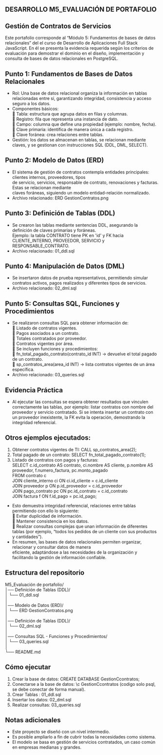## DESARROLLO M5_EVALUACIÓN DE PORTAFOLIO
## Gestión de Contratos de Servicios

Este portafolio corresponde al “Módulo 5: Fundamentos de bases de datos relacionales” del el curso de Desarrollo de Aplicaciones Full Stack  JavaScript. En él se presenta la evidencia requerida según los criterios de evaluación para demostrar el dominio en el diseño, implementación
y consulta de bases de datos relacionales en PostgreSQL.

## Punto 1: Fundamentos de Bases de Datos Relacionales
- Rol: Una base de datos relacional organiza la información en tablas relacionadas entre sí, garantizando
  integridad, consistencia y acceso
  seguro a los datos.
- Componentes básicos:  
    Tabla: estructura que agrupa datos en filas y columnas.  
    Registro: fila que representa una instancia de dato.  
    Campo: columna que define una propiedad (ejemplo: nombre, fecha).  
    Clave primaria: identifica de manera única a cada registro.  
    Clave foránea: crea relaciones entre tablas.  
- Gestión: los datos se almacenan en tablas, se relacionan mediante claves, y se gestionan con instrucciones 
  SQL (DDL, DML, SELECT).

## Punto 2: Modelo de Datos (ERD)
- El sistema de gestión de contratos contempla entidades principales: clientes internos, proveedores, tipos   
  de servicio, servicios, responsable de contrato, renovaciones y facturas. Estas se relacionan mediante   
  claves foráneas, siguiendo un modelo entidad-relación normalizado.  
- Archivo relacionado: ERD GestionContratos.png

## Punto 3: Definición de Tablas (DDL)
- Se crearon las tablas mediante sentencias DDL, asegurando la definición de claves primarias y foráneas.  
  Ejemplo: la tabla CONTRATO tiene PK en 'id' y FK hacia CLIENTE_INTERNO, PROVEEDOR, SERVICIO y RESPONSABLE_CONTRATO.  
- Archivo relacionado: 01_ddl.sql

## Punto 4: Manipulación de Datos (DML)
- Se insertaron datos de prueba representativos, permitiendo simular contratos activos, pagos realizados y diferentes tipos de servicios.
- Archivo relacionado: 02_dml.sql

## Punto 5: Consultas SQL, Funciones y Procedimientos
- Se realizaron consultas SQL para obtener información de:  
    Listado de contratos vigentes.  
    Pagos asociados a un contrato.  
    Totales contratados por proveedor.  
    Contratos vigentes por área.  
    Se incluyen funciones y procedimientos:  
       fn_total_pagado_contrato(contrato_id INT) -> devuelve el total pagado de un contrato.  
       sp_contratos_area(area_id INT) -> lista contratos vigentes de un área específica.  
- Archivo relacionado: 03_queries.sql

## Evidencia Práctica
- Al ejecutar las consultas se espera obtener resultados que vinculen correctamente las tablas, por ejemplo: listar contratos con nombre
  del proveedor y servicio contratado. Si se intenta insertar un contrato con un proveedor inexistente, la FK evita la operación, demostrando la integridad referencial.

## Otros ejemplos ejecutados:
1. Obtener contratos vigentes de TI: CALL sp_contratos_area(2);
2. Total pagado de un contrato: SELECT fn_total_pagado_contrato(1);
3. Listado de contratos con pagos y facturas:  
     SELECT c.id_contrato AS contrato, ci.nombre AS cliente, p.nombre AS proveedor, f.numero_factura, pc.monto_pagado   
          FROM contrato c   
          JOIN cliente_interno ci ON ci.id_cliente = c.id_cliente   
          JOIN proveedor p ON p.id_proveedor = c.id_proveedor  
          JOIN pago_contrato pc ON pc.id_contrato = c.id_contrato   
          JOIN factura f ON f.id_pago = pc.id_pago;

- Esto demuestra integridad referencial, relaciones entre tablas permitiendo con ello lo siguiente:  
    Evitar duplicidad de información.   
    Mantener consistencia en los datos.  
    Realizar consultas complejas que unan información de diferentes tablas (por ejemplo, “todos los pedidos de un cliente con sus productos
     y cantidades”).  
- En resumen, las bases de datos relacionales permiten organizar, relacionar y consultar datos de manera   
eficiente, adaptándose a las necesidades de la organización y facilitando la gestión de información confiable.


## Estructura del repositorio

M5_Evaluación de portafolio/  
│── Definición de Tablas (DDL)/  
│   └── 01_ddl.sql           
│     
│── Modelo de Datos (ERD)/  
│   └── ERD GestionContratos.png  
│  
│── Definición de Tablas (DDL)/  
│   └── 02_dml.sql         
│   
│── Consultas SQL - Funciones y Procedimientos/  
│   └── 03_queries.sql      
│  
└── README.md               

## Cómo ejecutar

1. Crear la base de datos: CREATE DATABASE GestionCcontratos;
2. Conectarse a la base de datos: \c GestionCcontratos  (codigo solo psql, se debe conectar de forma manual).
3. Crear Tablas      : 01_ddl.sql
4. Insertar los datos: 02_dml.sql
5. Realizar consultas: 03_queries.sql

## Notas adicionales

- Este proyecto se diseñó con un nivel intermedio.  
- Es posible ampliarlo a fin de cubrir todas la necesidades como sistema.  
- El modelo se basa en gestión de servicios contratados, un caso común en empresas medianas y grandes.  

